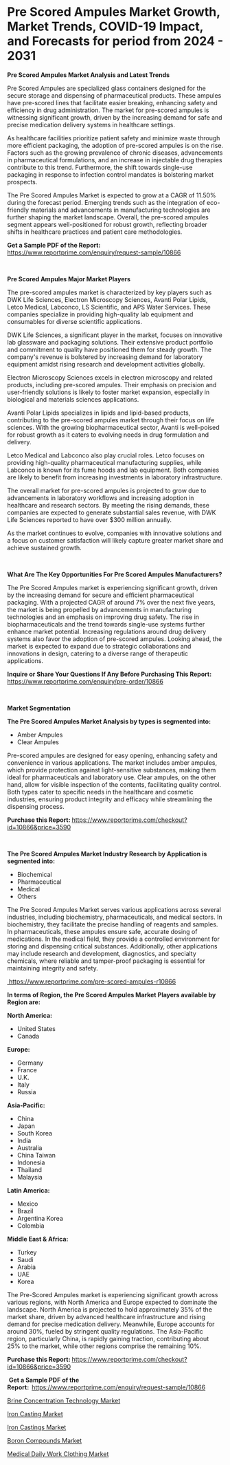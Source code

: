 <p><h1>Pre Scored Ampules Market Growth, Market Trends, COVID-19 Impact, and Forecasts for period from 2024 - 2031</h1></p><p><strong>Pre Scored Ampules Market Analysis and Latest Trends</strong></p>
<p><p>Pre Scored Ampules are specialized glass containers designed for the secure storage and dispensing of pharmaceutical products. These ampules have pre-scored lines that facilitate easier breaking, enhancing safety and efficiency in drug administration. The market for pre-scored ampules is witnessing significant growth, driven by the increasing demand for safe and precise medication delivery systems in healthcare settings.</p><p>As healthcare facilities prioritize patient safety and minimize waste through more efficient packaging, the adoption of pre-scored ampules is on the rise. Factors such as the growing prevalence of chronic diseases, advancements in pharmaceutical formulations, and an increase in injectable drug therapies contribute to this trend. Furthermore, the shift towards single-use packaging in response to infection control mandates is bolstering market prospects.</p><p>The Pre Scored Ampules Market is expected to grow at a CAGR of 11.50% during the forecast period. Emerging trends such as the integration of eco-friendly materials and advancements in manufacturing technologies are further shaping the market landscape. Overall, the pre-scored ampules segment appears well-positioned for robust growth, reflecting broader shifts in healthcare practices and patient care methodologies.</p></p>
<p><strong>Get a Sample PDF of the Report:&nbsp;</strong> <a href="https://www.reportprime.com/enquiry/request-sample/10866">https://www.reportprime.com/enquiry/request-sample/10866</a></p>
<p>&nbsp;</p>
<p><strong>Pre Scored Ampules Major Market Players</strong></p>
<p><p>The pre-scored ampules market is characterized by key players such as DWK Life Sciences, Electron Microscopy Sciences, Avanti Polar Lipids, Letco Medical, Labconco, LS Scientific, and APS Water Services. These companies specialize in providing high-quality lab equipment and consumables for diverse scientific applications.</p><p>DWK Life Sciences, a significant player in the market, focuses on innovative lab glassware and packaging solutions. Their extensive product portfolio and commitment to quality have positioned them for steady growth. The company's revenue is bolstered by increasing demand for laboratory equipment amidst rising research and development activities globally.</p><p>Electron Microscopy Sciences excels in electron microscopy and related products, including pre-scored ampules. Their emphasis on precision and user-friendly solutions is likely to foster market expansion, especially in biological and materials sciences applications.</p><p>Avanti Polar Lipids specializes in lipids and lipid-based products, contributing to the pre-scored ampules market through their focus on life sciences. With the growing biopharmaceutical sector, Avanti is well-poised for robust growth as it caters to evolving needs in drug formulation and delivery.</p><p>Letco Medical and Labconco also play crucial roles. Letco focuses on providing high-quality pharmaceutical manufacturing supplies, while Labconco is known for its fume hoods and lab equipment. Both companies are likely to benefit from increasing investments in laboratory infrastructure.</p><p>The overall market for pre-scored ampules is projected to grow due to advancements in laboratory workflows and increasing adoption in healthcare and research sectors. By meeting the rising demands, these companies are expected to generate substantial sales revenue, with DWK Life Sciences reported to have over $300 million annually.</p><p>As the market continues to evolve, companies with innovative solutions and a focus on customer satisfaction will likely capture greater market share and achieve sustained growth.</p></p>
<p>&nbsp;</p>
<p><strong>What Are The Key Opportunities For Pre Scored Ampules Manufacturers?</strong></p>
<p><p>The Pre Scored Ampules market is experiencing significant growth, driven by the increasing demand for secure and efficient pharmaceutical packaging. With a projected CAGR of around 7% over the next five years, the market is being propelled by advancements in manufacturing technologies and an emphasis on improving drug safety. The rise in biopharmaceuticals and the trend towards single-use systems further enhance market potential. Increasing regulations around drug delivery systems also favor the adoption of pre-scored ampules. Looking ahead, the market is expected to expand due to strategic collaborations and innovations in design, catering to a diverse range of therapeutic applications.</p></p>
<p><strong>Inquire or Share Your Questions If Any Before Purchasing This Report:</strong> <a href="https://www.reportprime.com/enquiry/pre-order/10866">https://www.reportprime.com/enquiry/pre-order/10866</a></p>
<p>&nbsp;</p>
<p><strong>Market Segmentation</strong></p>
<p><strong>The Pre Scored Ampules Market Analysis by types is segmented into:</strong></p>
<p><ul><li>Amber Ampules</li><li>Clear Ampules</li></ul></p>
<p><p>Pre-scored ampules are designed for easy opening, enhancing safety and convenience in various applications. The market includes amber ampules, which provide protection against light-sensitive substances, making them ideal for pharmaceuticals and laboratory use. Clear ampules, on the other hand, allow for visible inspection of the contents, facilitating quality control. Both types cater to specific needs in the healthcare and cosmetic industries, ensuring product integrity and efficacy while streamlining the dispensing process.</p></p>
<p><strong>Purchase this Report:&nbsp;</strong><a href="https://www.reportprime.com/checkout?id=10866&price=3590">https://www.reportprime.com/checkout?id=10866&price=3590</a></p>
<p>&nbsp;</p>
<p><strong>The Pre Scored Ampules Market Industry Research by Application is segmented into:</strong></p>
<p><ul><li>Biochemical</li><li>Pharmaceutical</li><li>Medical</li><li>Others</li></ul></p>
<p><p>The Pre Scored Ampules Market serves various applications across several industries, including biochemistry, pharmaceuticals, and medical sectors. In biochemistry, they facilitate the precise handling of reagents and samples. In pharmaceuticals, these ampules ensure safe, accurate dosing of medications. In the medical field, they provide a controlled environment for storing and dispensing critical substances. Additionally, other applications may include research and development, diagnostics, and specialty chemicals, where reliable and tamper-proof packaging is essential for maintaining integrity and safety.</p></p>
<p><a href="https://www.reportprime.com/pre-scored-ampules-r10866">&nbsp;https://www.reportprime.com/pre-scored-ampules-r10866</a></p>
<p><strong>In terms of Region, the Pre Scored Ampules Market Players available by Region are:</strong></p>
<p>
    <p> <strong> North America: </strong>
        <ul>
            <li>United States</li>
            <li>Canada</li>
        </ul>
        </p> 
    <p> <strong> Europe: </strong>
        <ul>
            <li>Germany</li>
            <li>France</li>
            <li>U.K.</li>
            <li>Italy</li>
            <li>Russia</li>
        </ul>
        </p> 
    <p> <strong> Asia-Pacific: </strong>
        <ul>
            <li>China</li>
            <li>Japan</li>
            <li>South Korea</li>
            <li>India</li>
            <li>Australia</li>
            <li>China Taiwan</li>
            <li>Indonesia</li>
            <li>Thailand</li>
            <li>Malaysia</li>
        </ul>
        </p> 
    <p> <strong> Latin America: </strong>
        <ul>
            <li>Mexico</li>
            <li>Brazil</li>
            <li>Argentina Korea</li>
            <li>Colombia</li>
        </ul>
        </p> 
    <p> <strong> Middle East & Africa: </strong>
        <ul>
            <li>Turkey</li>
            <li>Saudi</li>
            <li>Arabia</li>
            <li>UAE</li>
            <li>Korea</li>
        </ul>
    </p>
    </p>
<p><p>The Pre-Scored Ampules market is experiencing significant growth across various regions, with North America and Europe expected to dominate the landscape. North America is projected to hold approximately 35% of the market share, driven by advanced healthcare infrastructure and rising demand for precise medication delivery. Meanwhile, Europe accounts for around 30%, fueled by stringent quality regulations. The Asia-Pacific region, particularly China, is rapidly gaining traction, contributing about 25% to the market, while other regions comprise the remaining 10%.</p></p>
<p><strong>Purchase this Report: </strong><a href="https://www.reportprime.com/checkout?id=10866&price=3590">https://www.reportprime.com/checkout?id=10866&price=3590</a></p>
<p>&nbsp;<strong>Get a Sample PDF of the Report:&nbsp;&nbsp;</strong><a href="https://www.reportprime.com/enquiry/request-sample/10866">https://www.reportprime.com/enquiry/request-sample/10866</a></p>
<p><strong></strong></p>
<p><p><a href="https://www.linkedin.com/pulse/brine-concentration-technology-market-revolution-2024-b1iwe?trackingId=Puf8UzQBRb%2BALHZYExUejQ%3D%3D">Brine Concentration Technology Market</a></p><p><a href="https://issuu.com/reportprime-2/docs/iron-casting-market-size-2030.pptx_3cacf1c9bed657">Iron Casting Market</a></p><p><a href="https://issuu.com/reportprime-2/docs/iron-castings-market-size-2030.pptx_83f400bb89573b">Iron Castings Market</a></p><p><a href="https://www.linkedin.com/pulse/navigating-global-boron-compounds-market-from-trends-strategy-viade?trackingId=2PtBZv9QR6K3xNCisZVWIg%3D%3D">Boron Compounds Market</a></p><p><a href="https://medium.com/@joshdavis1955/the-medical-daily-work-clothing-market-insights-report-offers-an-in-depth-and-thorough-analysis-8031f24734d3">Medical Daily Work Clothing Market</a></p></p>